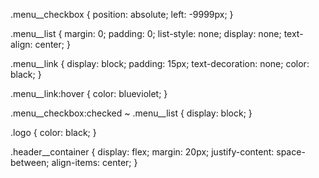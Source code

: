 .menu__checkbox {
	position: absolute;
	left: -9999px;
}

.menu__list {
	margin: 0;
	padding: 0;
	list-style: none;
	display: none;
  text-align: center;
}

.menu__link {
	display: block;
	padding: 15px;
	text-decoration: none;
	color: black;
}

.menu__link:hover {
  color: blueviolet;
}

.menu__checkbox:checked ~ .menu__list {
	display: block;
}

.logo {
  color: black;
}

.header__container {
  display: flex;
  margin: 20px;
  justify-content: space-between;
  align-items: center;
}